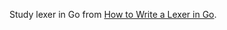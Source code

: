 Study lexer in Go from [How to Write a Lexer in Go](https://www.aaronraff.dev/blog/how-to-write-a-lexer-in-go).

